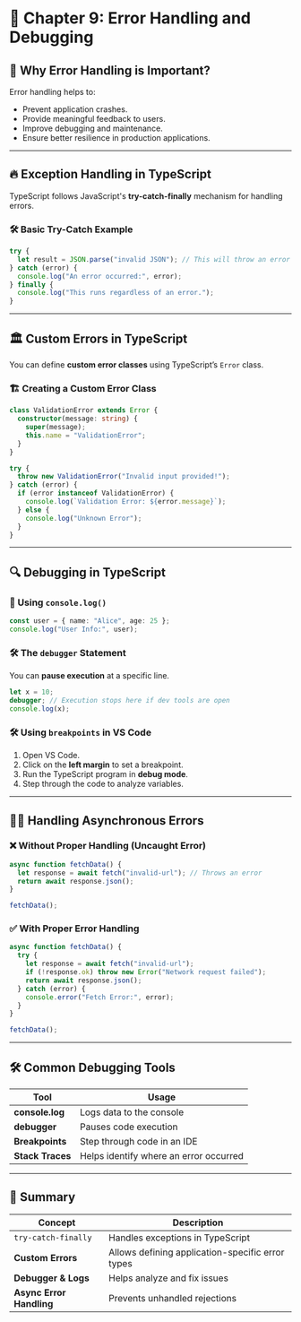 # 📘 Chapter 9: Error Handling and Debugging

## 🔹 Why Error Handling is Important?

Error handling helps to:

- Prevent application crashes.
- Provide meaningful feedback to users.
- Improve debugging and maintenance.
- Ensure better resilience in production applications.

---

## 🔥 Exception Handling in TypeScript

TypeScript follows JavaScript's **try-catch-finally** mechanism for handling errors.

### 🛠 Basic Try-Catch Example

```ts
try {
  let result = JSON.parse("invalid JSON"); // This will throw an error
} catch (error) {
  console.log("An error occurred:", error);
} finally {
  console.log("This runs regardless of an error.");
}
```

---

## 🏛️ Custom Errors in TypeScript

You can define **custom error classes** using TypeScript’s `Error` class.

### 🏗️ Creating a Custom Error Class

```ts
class ValidationError extends Error {
  constructor(message: string) {
    super(message);
    this.name = "ValidationError";
  }
}

try {
  throw new ValidationError("Invalid input provided!");
} catch (error) {
  if (error instanceof ValidationError) {
    console.log(`Validation Error: ${error.message}`);
  } else {
    console.log("Unknown Error");
  }
}
```

---

## 🔍 Debugging in TypeScript

### 🔧 Using `console.log()`

```ts
const user = { name: "Alice", age: 25 };
console.log("User Info:", user);
```

### 🛠 The `debugger` Statement

You can **pause execution** at a specific line.

```ts
let x = 10;
debugger; // Execution stops here if dev tools are open
console.log(x);
```

### 🛠 Using `breakpoints` in VS Code

1. Open VS Code.
2. Click on the **left margin** to set a breakpoint.
3. Run the TypeScript program in **debug mode**.
4. Step through the code to analyze variables.

---

## 🧑‍💻 Handling Asynchronous Errors

### ❌ Without Proper Handling (Uncaught Error)

```ts
async function fetchData() {
  let response = await fetch("invalid-url"); // Throws an error
  return await response.json();
}

fetchData();
```

### ✅ With Proper Error Handling

```ts
async function fetchData() {
  try {
    let response = await fetch("invalid-url");
    if (!response.ok) throw new Error("Network request failed");
    return await response.json();
  } catch (error) {
    console.error("Fetch Error:", error);
  }
}

fetchData();
```

---

## 🛠 Common Debugging Tools

| Tool             | Usage                                  |
| ---------------- | -------------------------------------- |
| **console.log**  | Logs data to the console               |
| **debugger**     | Pauses code execution                  |
| **Breakpoints**  | Step through code in an IDE            |
| **Stack Traces** | Helps identify where an error occurred |

---

## 🧠 Summary

| Concept                  | Description                                      |
| ------------------------ | ------------------------------------------------ |
| `try-catch-finally`      | Handles exceptions in TypeScript                 |
| **Custom Errors**        | Allows defining application-specific error types |
| **Debugger & Logs**      | Helps analyze and fix issues                     |
| **Async Error Handling** | Prevents unhandled rejections                    |
